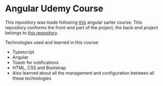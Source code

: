 # Angular Udemy Course

This repository was made following [this](https://www.udemy.com/course/crud-productos-stack-mean/) angular sarter course. This repository conforms the front-end part of the project,
the back-end project belongs to [this repository](https://github.com/pabsanort2/AngularUdemyCourseBack-End).

Technologies used and learned in this course:

* Typescript
* Angular
* Toastr for notifications
* HTML, CSS and Bootstrap
* Also learned about all the management and configuration between all these technologies